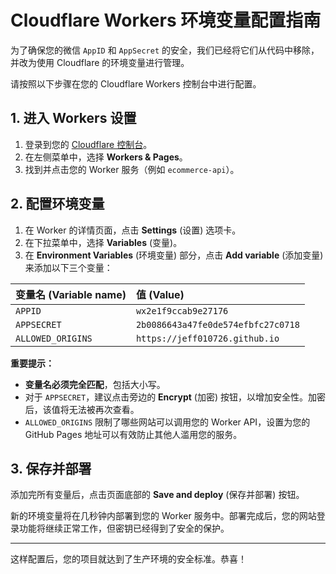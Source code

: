 # Cloudflare Workers 环境变量配置指南

为了确保您的微信 `AppID` 和 `AppSecret` 的安全，我们已经将它们从代码中移除，并改为使用 Cloudflare 的环境变量进行管理。

请按照以下步骤在您的 Cloudflare Workers 控制台中进行配置。

## 1. 进入 Workers 设置

1.  登录到您的 [Cloudflare 控制台](https://dash.cloudflare.com/)。
2.  在左侧菜单中，选择 **Workers & Pages**。
3.  找到并点击您的 Worker 服务（例如 `ecommerce-api`）。

## 2. 配置环境变量

1.  在 Worker 的详情页面，点击 **Settings** (设置) 选项卡。
2.  在下拉菜单中，选择 **Variables** (变量)。
3.  在 **Environment Variables** (环境变量) 部分，点击 **Add variable** (添加变量) 来添加以下三个变量：

| 变量名 (Variable name) | 值 (Value)                               |
| :--------------------- | :----------------------------------------- |
| `APPID`                | `wx2e1f9ccab9e27176`                       |
| `APPSECRET`            | `2b0086643a47fe0de574efbfc27c0718`         |
| `ALLOWED_ORIGINS`      | `https://jeff010726.github.io`             |

**重要提示：**

*   **变量名必须完全匹配**，包括大小写。
*   对于 `APPSECRET`，建议点击旁边的 **Encrypt** (加密) 按钮，以增加安全性。加密后，该值将无法被再次查看。
*   `ALLOWED_ORIGINS` 限制了哪些网站可以调用您的 Worker API，设置为您的 GitHub Pages 地址可以有效防止其他人滥用您的服务。

## 3. 保存并部署

添加完所有变量后，点击页面底部的 **Save and deploy** (保存并部署) 按钮。

新的环境变量将在几秒钟内部署到您的 Worker 服务中。部署完成后，您的网站登录功能将继续正常工作，但密钥已经得到了安全的保护。

---

这样配置后，您的项目就达到了生产环境的安全标准。恭喜！